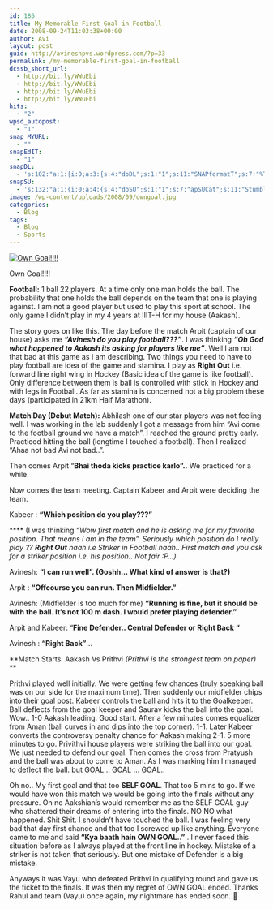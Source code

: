 ```yaml
---
id: 186
title: My Memorable First Goal in Football
date: 2008-09-24T11:03:38+00:00
author: Avi
layout: post
guid: http://avineshpvs.wordpress.com/?p=33
permalink: /my-memorable-first-goal-in-football
dcssb_short_url:
  - http://bit.ly/WWuEbi
  - http://bit.ly/WWuEbi
  - http://bit.ly/WWuEbi
  - http://bit.ly/WWuEbi
hits:
  - "2"
wpsd_autopost:
  - "1"
snap_MYURL:
  - ""
snapEdIT:
  - "1"
snapDL:
  - 's:102:"a:1:{i:0;a:3:{s:4:"doDL";s:1:"1";s:11:"SNAPformatT";s:7:"%TITLE%";s:10:"SNAPformat";s:9:"%EXCERPT%";}}";'
snapSU:
  - 's:132:"a:1:{i:0;a:4:{s:4:"doSU";s:1:"1";s:7:"apSUCat";s:11:"StumbleUpon";s:4:"nsfw";s:1:"0";s:10:"SNAPformat";s:19:"%TITLE% - %EXCERPT%";}}";'
image: /wp-content/uploads/2008/09/owngoal.jpg
categories:
  - Blog
tags:
  - Blog
  - Sports
---
```

<div id="attachment_284" style="width: 610px" class="wp-caption aligncenter">
  <a href="https://i1.wp.com/www.avineshpvs.com/wp-content/uploads/2008/09/owngoal.jpg" data-rel="lightbox-0" data-imagelightbox="0" title=""><img src="https://i1.wp.com/www.avineshpvs.com/wp-content/uploads/2008/09/owngoal.jpg?resize=600%2C400" alt="Own Goal!!!!" class="size-full wp-image-284" srcset="https://i1.wp.com/www.avineshpvs.com/wp-content/uploads/2008/09/owngoal.jpg?zoom=2&resize=600%2C400 1200w, https://i1.wp.com/www.avineshpvs.com/wp-content/uploads/2008/09/owngoal.jpg?zoom=3&resize=600%2C400 1800w" sizes="(max-width: 600px) 100vw, 600px" data-recalc-dims="1" /></a>
  
  <p class="wp-caption-text">
    Own Goal!!!!
  </p>
</div>

  
**Football:** 1 ball 22 players. At a time only one man holds the ball. The probability that one holds the ball depends on the team that one is playing against. I am not a good player but used to play this sport at school. The only game I didn&#8217;t play in my 4 years at IIIT-H for my house (Aakash).

<!--more-->

The story goes on like this. The day before the match Arpit (captain of our house) asks me _**&#8220;Avinesh do you play football???&#8221;**_. I was thinking **_&#8220;Oh God what happened to Aakash its asking for players like me&#8221;_**. Well I am not that bad at this game as I am describing. Two things you need to have to play football are idea of the game and stamina. I play as **Right Out** i.e. forward line right wing in Hockey (Basic idea of the game is like football). Only difference between them is ball is controlled with stick in Hockey and with legs in Football. As far as stamina is concerned not a big problem these days (participated in 21km Half Marathon).

**Match Day (Debut Match):** Abhilash one of our star players was not feeling well. I was working in the lab suddenly I got a message from him &#8220;Avi come to the football ground we have a match&#8221;. I reached the ground pretty early. Practiced hitting the ball (longtime I touched a football). Then I realized &#8220;Ahaa not bad Avi not bad..&#8221;.

Then comes Arpit &#8220;**Bhai thoda kicks practice karlo&#8221;..** We practiced for a while.

Now comes the team meeting. Captain Kabeer and Arpit were deciding the team.

Kabeer : **&#8220;Which position do you play???&#8221;** 

**** (I was thinking _&#8220;Wow first match and he is asking me for my favorite position. That means I am in the team&#8221;. Seriously which position do I really play ?? **Right Out** naah i.e Striker in Football naah.. First match and you ask for a striker position i.e. his position.. Not fair :P&#8230;)_

Avinesh: **&#8220;I can run well&#8221;. (Goshh&#8230; What kind of answer is that?)**

Arpit : **&#8220;Offcourse you can run. Then Midfielder.&#8221;**

Avinesh: (Midfielder is too much for me) **&#8220;Running is fine, but it should be with the ball. It&#8217;s not 100 m dash. I would prefer playing defender.&#8221;**

Arpit and Kabeer: &#8220;**Fine Defender.. Central Defender or Right Back &#8220;**

Avinesh : **&#8220;Right Back&#8221;**&#8230;

**Match Starts. Aakash Vs Prithvi  _(Prithvi is the strongest team on paper)_  
** 

Prithvi played well initially. We were getting few chances (truly speaking ball was on our side for the maximum time). Then suddenly our midfielder chips into their goal post. Kabeer controls the ball and hits it to the Goalkeeper. Ball deflects from the goal keeper and Saurav kicks the ball into the goal. Wow.. 1-0 Aakash leading. Good start. After a few minutes comes equalizer from Aman (ball curves in and dips into the top corner). 1-1. Later Kabeer converts the controversy penalty chance for Aakash making 2-1. 5 more minutes to go. Privithvi house players were striking the ball into our goal. We just needed to defend our goal. Then comes the cross from Pratyush and the ball was about to come to Aman. As I was marking him I managed to deflect the ball. but GOAL&#8230; GOAL &#8230; GOAL..

Oh no.. My first goal and that too **SELF GOAL**. That too 5 mins to go. If we would have won this match we would be going into the finals without any pressure. Oh no Aakshian&#8217;s would remember me as the SELF GOAL guy who shattered their dreams of entering into the finals. NO NO what happened. Shit Shit. I shouldn&#8217;t have touched the ball. I was feeling very bad that day first chance and that too I screwed up like anything. Everyone came to me and said **&#8220;Kya baath hain OWN GOAL..&#8221;** . I never faced this situation before as I always played at the front line in hockey. Mistake of a striker is not taken that seriously. But one mistake of Defender is a big mistake.

Anyways it was Vayu who defeated Prithvi in qualifying round and gave us the ticket to the finals. It was then my regret of OWN GOAL ended. Thanks Rahul and team (Vayu) once again, my nightmare has ended soon. 🙂